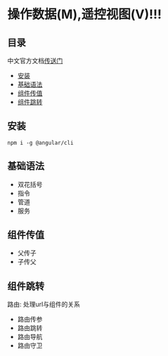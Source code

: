 # 操作数据(M),遥控视图(V)!!!

## 目录
   
   中文官方文档[传送门](https://angular.cn/docs)
   
   - <a href="#0">安装</a>
   - <a href="#1">基础语法</a>
   - <a href="#2">组件传值</a>
   - <a href="#3">组件跳转</a>
   
   
 ## <a name="0">安装</a> 
 
   `npm i -g @angular/cli` 
    
 ## <a name="1">基础语法</a>  
  - 双花括号  
  - 指令  
  - 管道  
  - 服务  

 ## <a name="2">组件传值</a>  
  - 父传子  
  - 子传父  

 ## <a name="3">组件跳转</a>  
  路由:  处理url与组件的关系  
  - 路由传参  
  - 路由跳转  
  - 路由导航  
  - 路由守卫

